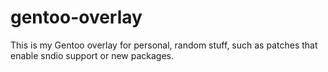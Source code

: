 # gentoo-overlay
This is my Gentoo overlay for personal, random stuff, such as patches that enable sndio support or new packages.
